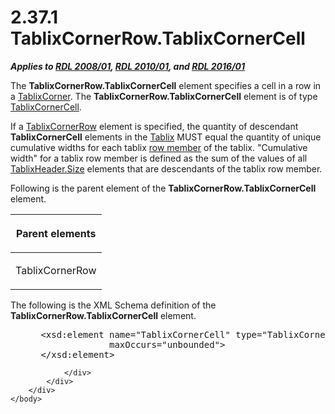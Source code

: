 <html dir="LTR" xmlns:mshelp="http://msdn.microsoft.com/mshelp" xmlns:ddue="http://ddue.schemas.microsoft.com/authoring/2003/5" xmlns:xlink="http://www.w3.org/1999/xlink" xmlns:tool="http://www.microsoft.com/tooltip">
    <head>
        <meta http-equiv="Content-Type" content="text/html; CHARSET=utf-8"></meta>
        <meta name="save" content="history"></meta>
        <title>2.37.1 TablixCornerRow.TablixCornerCell</title>
        <xml>
            <mshelp:toctitle title="2.37.1 TablixCornerRow.TablixCornerCell"></mshelp:toctitle>
            <mshelp:rltitle title="[MS-RDL]: TablixCornerRow.TablixCornerCell"></mshelp:rltitle>
            <mshelp:keyword index="A" term="5c3dd221-30b4-461b-b8fc-6af71b81493a"></mshelp:keyword>
            <mshelp:attr name="DCSext.ContentType" value="open specification"></mshelp:attr>
            <mshelp:attr name="AssetID" value="5c3dd221-30b4-461b-b8fc-6af71b81493a"></mshelp:attr>
            <mshelp:attr name="TopicType" value="kbRef"></mshelp:attr>
            <mshelp:attr name="DCSext.Title" value="[MS-RDL]: TablixCornerRow.TablixCornerCell" />
        </xml>
    </head>
    <body>
        <div id="header">
            <h1 class="heading">2.37.1 TablixCornerRow.TablixCornerCell</h1>
        </div>
        <div id="mainSection">
            <div id="mainBody">
                <div id="allHistory" class="saveHistory"></div>
                <div id="sectionSection0" class="section" name="collapseableSection">
                    

<p><b><i>Applies to </i></b><a href="1e855f94-4617-47e4-b89e-0856c6cb420f.md"><b><i>RDL 2008/01</i></b></a><b><i>,
</i></b><a href="3428e690-a348-4ec7-8a6a-8efb42d2cdee.md"><b><i>RDL 2010/01</i></b></a><b><i>,
and </i></b><a href="52ce3983-2bfc-4e72-9359-42aaf5fe4509.md"><b><i>RDL 2016/01</i></b></a></p>

<p>The <b>TablixCornerRow.TablixCornerCell</b> element
specifies a cell in a row in a <a href="9512a2e6-b1e9-40f6-845a-41b4bf1bc123.md">TablixCorner</a>. The <b>TablixCornerRow.TablixCornerCell</b>
element is of type <a href="6cdfb648-977b-4e6a-9316-19e8d45b6c10.md">TablixCornerCell</a>.</p>

<p>If a <a href="079f1814-7516-4b42-82be-00126e990972.md">TablixCornerRow</a>
element is specified, the quantity of descendant <b>TablixCornerCell</b>
elements in the <a href="e42fb86e-799a-4202-8845-ac38831efccb.md">Tablix</a>
MUST equal the quantity of unique cumulative widths for each tablix <a href="b2482b3f-74ab-4ca8-a9e5-c07955011743.md#gt_85da4bce-7983-4ac7-98ca-9cf698d74881">row member</a> of the tablix.
&quot;Cumulative width&quot; for a tablix row member is defined as the sum of
the values of all <a href="533f8462-8de0-48eb-a389-a1eaff98ac94.md">TablixHeader.Size</a>
elements that are descendants of the tablix row member.</p>

<p>Following is the parent element of the <b>TablixCornerRow.TablixCornerCell</b>
element.</p>

<table>
 <thead>
  <tr>
   <th>
   <p>Parent elements</p>
   </th>
  </tr>
 </thead>
 <tr>
  <td>
  <p>TablixCornerRow</p>
  </td>
 </tr>
</table>

<p>The following is the XML Schema definition of the <b>TablixCornerRow.TablixCornerCell</b>
element.</p>

<dl>
<dd>
<div><pre> &lt;xsd:element name=&quot;TablixCornerCell&quot; type=&quot;TablixCornerCellType&quot; minOccurs=&quot;0&quot; 
              maxOccurs=&quot;unbounded&quot;&gt;
 &lt;/xsd:element&gt;
</pre></div>
</dd></dl>


                </div>
            </div>
        </div>
    </body>
</html>